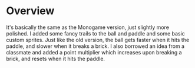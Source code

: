 # Overview

It's basically the same as the Monogame version, just slightly more polished. I added some fancy trails to the ball and paddle and some basic custom sprites.
Just like the old version, the ball gets faster when it hits the paddle, and slower when it breaks a brick. I also borrowed an idea from a classmate and added a point multiplier which increases upon breaking a brick, and resets when it hits the paddle.
